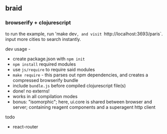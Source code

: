 ## braid


### browserify + clojurescript

to run the example, run 'make dev`, and visit `http://localhost:3693/paris`. input more cities to search instantly.


dev usage - 

- create package.json with `npm init`
- `npm install` required modules 
- use `js/require` to require said modules
- `make require` - this parses out npm dependencies, and creates a compressed browserify bundle
- include `bundle.js` before compiled clojurescript file(s)
- done! no externs!
- works in all compilation modes
- bonus: "isomorphic"; here, ui.core is shared between browser and server; containing reagent components and a superagent http client



todo

- react-router

